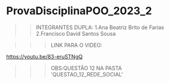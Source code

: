 # ProvaDisciplinaPOO_2023_2

>> INTEGRANTES DUPLA:
1.Ana Beatriz Brito de Farias  
2.Francisco David Santos Sousa

>>>LINK PARA O VIDEO:

https://youtu.be/83-eruSTNgQ

>>> OBS:QUESTÃO 12 NA PASTA 'QUESTAO_12_REDE_SOCIAL'